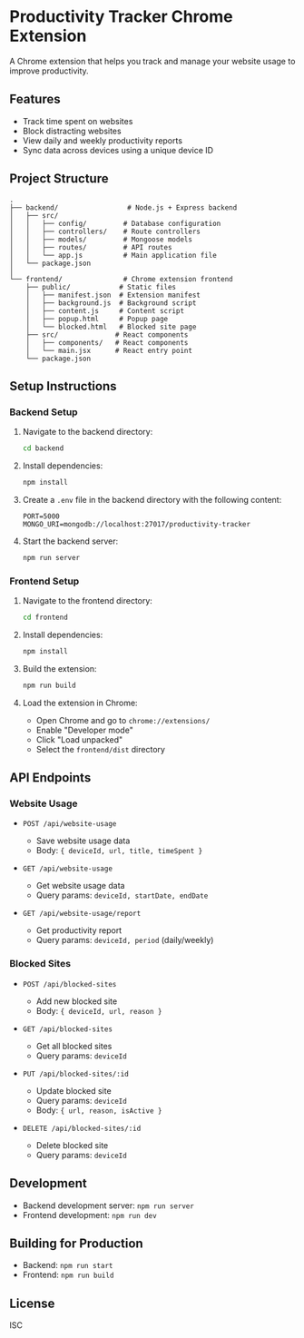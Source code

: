 # Productivity Tracker Chrome Extension

A Chrome extension that helps you track and manage your website usage to improve productivity.

## Features

- Track time spent on websites
- Block distracting websites
- View daily and weekly productivity reports
- Sync data across devices using a unique device ID

## Project Structure

```
.
├── backend/                 # Node.js + Express backend
│   ├── src/
│   │   ├── config/         # Database configuration
│   │   ├── controllers/    # Route controllers
│   │   ├── models/         # Mongoose models
│   │   ├── routes/         # API routes
│   │   └── app.js          # Main application file
│   └── package.json
│
└── frontend/               # Chrome extension frontend
    ├── public/            # Static files
    │   ├── manifest.json  # Extension manifest
    │   ├── background.js  # Background script
    │   ├── content.js     # Content script
    │   ├── popup.html     # Popup page
    │   └── blocked.html   # Blocked site page
    ├── src/              # React components
    │   ├── components/   # React components
    │   └── main.jsx      # React entry point
    └── package.json
```

## Setup Instructions

### Backend Setup

1. Navigate to the backend directory:
   ```bash
   cd backend
   ```

2. Install dependencies:
   ```bash
   npm install
   ```

3. Create a `.env` file in the backend directory with the following content:
   ```
   PORT=5000
   MONGO_URI=mongodb://localhost:27017/productivity-tracker
   ```

4. Start the backend server:
   ```bash
   npm run server
   ```

### Frontend Setup

1. Navigate to the frontend directory:
   ```bash
   cd frontend
   ```

2. Install dependencies:
   ```bash
   npm install
   ```

3. Build the extension:
   ```bash
   npm run build
   ```

4. Load the extension in Chrome:
   - Open Chrome and go to `chrome://extensions/`
   - Enable "Developer mode"
   - Click "Load unpacked"
   - Select the `frontend/dist` directory

## API Endpoints

### Website Usage

- `POST /api/website-usage`
  - Save website usage data
  - Body: `{ deviceId, url, title, timeSpent }`

- `GET /api/website-usage`
  - Get website usage data
  - Query params: `deviceId, startDate, endDate`

- `GET /api/website-usage/report`
  - Get productivity report
  - Query params: `deviceId, period` (daily/weekly)

### Blocked Sites

- `POST /api/blocked-sites`
  - Add new blocked site
  - Body: `{ deviceId, url, reason }`

- `GET /api/blocked-sites`
  - Get all blocked sites
  - Query params: `deviceId`

- `PUT /api/blocked-sites/:id`
  - Update blocked site
  - Query params: `deviceId`
  - Body: `{ url, reason, isActive }`

- `DELETE /api/blocked-sites/:id`
  - Delete blocked site
  - Query params: `deviceId`

## Development

- Backend development server: `npm run server`
- Frontend development: `npm run dev`

## Building for Production

- Backend: `npm run start`
- Frontend: `npm run build`

## License

ISC 